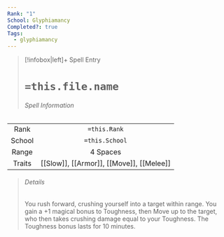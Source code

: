 ```yaml
---
Rank: "1"
School: Glyphiamancy
Completed?: true
Tags:
  - glyphiamancy
---
```

> [!infobox|left]+ Spell Entry
> # `=this.file.name`
> ###### Spell Information
|        |                                          |
|:------:|:----------------------------------------:|
|  Rank  |               `=this.Rank`               |
| School |              `=this.School`              |
| Range  |                 4 Spaces                 |
| Traits | [[Slow]], [[Armor]], [[Move]], [[Melee]] |
> ###### *Details*
> You rush forward, crushing yourself into a target within range. You gain a +1 magical bonus to Toughness, then Move up to the target, who then takes crushing damage equal to your Toughness. The Toughness bonus lasts for 10 minutes.

